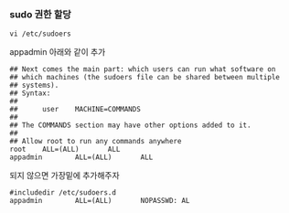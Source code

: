 ### sudo 권한 할당

```
vi /etc/sudoers
```

appadmin 아래와 같이 추가

```
## Next comes the main part: which users can run what software on
## which machines (the sudoers file can be shared between multiple
## systems).
## Syntax:
##
##      user    MACHINE=COMMANDS
##
## The COMMANDS section may have other options added to it.
##
## Allow root to run any commands anywhere
root    ALL=(ALL)       ALL
appadmin        ALL=(ALL)       ALL

```

되지 않으면 가장밑에 추가해주자

```
#includedir /etc/sudoers.d
appadmin        ALL=(ALL)       NOPASSWD: AL
```
